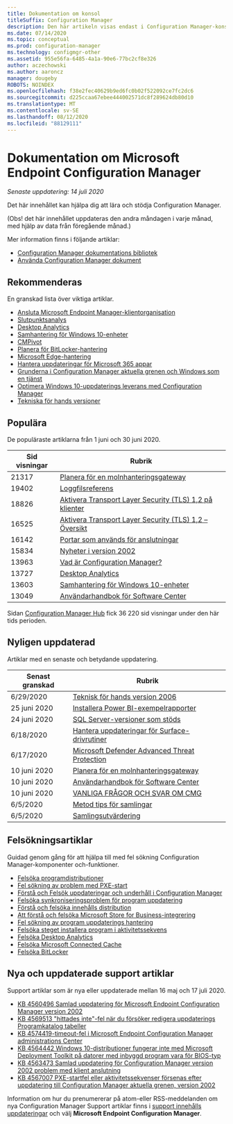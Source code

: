 ```yaml
---
title: Dokumentation om konsol
titleSuffix: Configuration Manager
description: Den här artikeln visas endast i Configuration Manager-konsolen.
ms.date: 07/14/2020
ms.topic: conceptual
ms.prod: configuration-manager
ms.technology: configmgr-other
ms.assetid: 955e56fa-6485-4a1a-90e6-77bc2cf8e326
author: aczechowski
ms.author: aaroncz
manager: dougeby
ROBOTS: NOINDEX
ms.openlocfilehash: f38e2fec40629b9ed6fc0b02f522092ce7fc2dc6
ms.sourcegitcommit: d225ccaa67ebee444002571dc8f289624db80d10
ms.translationtype: MT
ms.contentlocale: sv-SE
ms.lasthandoff: 08/12/2020
ms.locfileid: "88129111"
---
```

<!-- 
- Feature 1357546
- This page displays in-console, under the Community workspace, Documentation node. 
- Don't use any relative links; must be full https://docs.microsoft.com and language neutral
- Process: https://microsoft.sharepoint.com/teams/ConfigMgr/Documents/ContentPub/Data%20collection%20process%20for%20Feature%201357546%20In-console%20documentation.docx?web=1
-->

# <a name="microsoft-endpoint-configuration-manager-documentation"></a>Dokumentation om Microsoft Endpoint Configuration Manager

*Senaste uppdatering: 14 juli 2020*

Det här innehållet kan hjälpa dig att lära och stödja Configuration Manager.

(Obs! det här innehållet uppdateras den andra måndagen i varje månad, med hjälp av data från föregående månad.)

Mer information finns i följande artiklar:

- [Configuration Manager dokumentations bibliotek](https://docs.microsoft.com/mem/configmgr)  
- [Använda Configuration Manager dokument](https://docs.microsoft.com/mem/configmgr/core/understand/use-docs)

## <a name="recommended"></a>Rekommenderas

En granskad lista över viktiga artiklar.

- [Ansluta Microsoft Endpoint Manager-klientorganisation](https://docs.microsoft.com/mem/configmgr/tenant-attach/)
- [Slutpunktsanalys](https://docs.microsoft.com/mem/analytics/)
- [Desktop Analytics](https://docs.microsoft.com/mem/configmgr/desktop-analytics/)
- [Samhantering för Windows 10-enheter](https://docs.microsoft.com/mem/configmgr/comanage/)  
- [CMPivot](https://docs.microsoft.com/mem/configmgr/core/servers/manage/cmpivot)  
- [Planera för BitLocker-hantering](https://docs.microsoft.com/mem/configmgr/protect/plan-design/bitlocker-management)  
- [Microsoft Edge-hantering](https://docs.microsoft.com/mem/configmgr/apps/deploy-use/deploy-edge)  
- [Hantera uppdateringar för Microsoft 365 appar](https://docs.microsoft.com/mem/configmgr/sum/deploy-use/manage-office-365-proplus-updates)  
- [Grunderna i Configuration Manager aktuella grenen och Windows som en tjänst](https://docs.microsoft.com/mem/configmgr/core/understand/configuration-manager-and-windows-as-service)
- [Optimera Windows 10-uppdaterings leverans med Configuration Manager](https://docs.microsoft.com/mem/configmgr/sum/deploy-use/optimize-windows-10-update-delivery)
- [Tekniska för hands versioner](https://docs.microsoft.com/mem/configmgr/core/get-started/technical-preview)

## <a name="trending"></a>Populära

De populäraste artiklarna från 1 juni och 30 juni 2020.

| Sid visningar | Rubrik |
|------------|-------|
| 21317 | [Planera för en molnhanteringsgateway](https://docs.microsoft.com/mem/configmgr/core/clients/manage/cmg/plan-cloud-management-gateway) |
| 19402 | [Loggfilsreferens](https://docs.microsoft.com/mem/configmgr/core/plan-design/hierarchy/log-files) |
| 18826 | [Aktivera Transport Layer Security (TLS) 1,2 på klienter](https://docs.microsoft.com/mem/configmgr/core/plan-design/security/enable-tls-1-2-client) |
| 16525 | [Aktivera Transport Layer Security (TLS) 1,2 – Översikt](https://docs.microsoft.com/mem/configmgr/core/plan-design/security/enable-tls-1-2) |
| 16142 | [Portar som används för anslutningar](https://docs.microsoft.com/mem/configmgr/core/plan-design/hierarchy/ports) |
| 15834 | [Nyheter i version 2002](https://docs.microsoft.com/mem/configmgr/core/plan-design/changes/whats-new-in-version-2002) |
| 13963 | [Vad är Configuration Manager?](https://docs.microsoft.com/mem/configmgr/core/understand/introduction) |
| 13727 | [Desktop Analytics](https://docs.microsoft.com/mem/configmgr/desktop-analytics/overview) |
| 13603 | [Samhantering för Windows 10-enheter](https://docs.microsoft.com/mem/configmgr/comanage/overview) |
| 13049 | [Användarhandbok för Software Center](https://docs.microsoft.com/mem/configmgr/core/understand/software-center) |

Sidan [Configuration Manager Hub](https://docs.microsoft.com/mem/configmgr/) fick 36 220 sid visningar under den här tids perioden.

## <a name="recently-updated"></a>Nyligen uppdaterad

Artiklar med en senaste och betydande uppdatering.

| Senast granskad | Rubrik |
|---------------|-------|
| 6/29/2020 | [Teknisk för hands version 2006](https://docs.microsoft.com/mem/configmgr/core/get-started/2020/technical-preview-2006) |
| 25 juni 2020 | [Installera Power BI-exempelrapporter](https://docs.microsoft.com/mem/configmgr/core/servers/manage/powerbi-sample-reports) |
| 24 juni 2020 | [SQL Server-versioner som stöds](https://docs.microsoft.com/mem/configmgr/core/plan-design/configs/support-for-sql-server-versions) |
| 6/18/2020 | [Hantera uppdateringar för Surface-drivrutiner](https://docs.microsoft.com/mem/configmgr/sum/deploy-use/surface-drivers) |
| 6/17/2020 | [Microsoft Defender Advanced Threat Protection](https://docs.microsoft.com/mem/configmgr/protect/deploy-use/defender-advanced-threat-protection) |
| 10 juni 2020 | [Planera för en molnhanteringsgateway](https://docs.microsoft.com/mem/configmgr/core/clients/manage/cmg/plan-cloud-management-gateway) |
| 10 juni 2020 | [Användarhandbok för Software Center](https://docs.microsoft.com/mem/configmgr/core/understand/software-center) |
| 10 juni 2020 | [VANLIGA FRÅGOR OCH SVAR OM CMG](https://docs.microsoft.com/mem/configmgr/core/clients/manage/cmg/cloud-management-gateway-faq) |
| 6/5/2020 | [Metod tips för samlingar](https://docs.microsoft.com/mem/configmgr/core/clients/manage/collections/best-practices-for-collections) |
| 6/5/2020 | [Samlingsutvärdering](https://docs.microsoft.com/mem/configmgr/core/clients/manage/collections/collection-evaluation) |

## <a name="troubleshooting-articles"></a>Felsökningsartiklar

Guidad genom gång för att hjälpa till med fel sökning Configuration Manager-komponenter och-funktioner.

- [Felsöka programdistributioner](https://docs.microsoft.com/mem/configmgr/apps/understand/app-deployment-technical-reference)
- [Fel sökning av problem med PXE-start](https://support.microsoft.com/help/4468612)
- [Förstå och Felsök uppdateringar och underhåll i Configuration Manager](https://support.microsoft.com/help/4490424)
- [Felsöka synkroniseringsproblem för program uppdatering](https://support.microsoft.com/help/10059)
- [Förstå och felsöka innehålls distribution](https://support.microsoft.com/help/4482728)
- [Att förstå och felsöka Microsoft Store for Business-integrering](https://docs.microsoft.com/mem/configmgr/apps/deploy-use/troubleshoot-microsoft-store-for-business-integration)
- [Fel sökning av program uppdaterings hantering](https://support.microsoft.com/help/10680)
- [Felsöka steget installera program i aktivitetssekvens](https://support.microsoft.com/help/18408/)
- [Felsöka Desktop Analytics](https://docs.microsoft.com/mem/configmgr/desktop-analytics/troubleshooting)
- [Felsöka Microsoft Connected Cache](https://docs.microsoft.com/mem/configmgr/core/servers/deploy/configure/troubleshoot-microsoft-connected-cache)
- [Felsöka BitLocker](https://docs.microsoft.com/mem/configmgr/protect/tech-ref/bitlocker/troubleshoot)

## <a name="new-and-updated-support-articles"></a>Nya och uppdaterade support artiklar

Support artiklar som är nya eller uppdaterade mellan 16 maj och 17 juli 2020.

- [KB 4560496 Samlad uppdatering för Microsoft Endpoint Configuration Manager version 2002](https://support.microsoft.com/help/4560496)
- [KB 4569513 "hittades inte"-fel när du försöker redigera uppdaterings Programkatalog tabeller](https://support.microsoft.com/help/4569513)
- [KB 4574419-timeout-fel i Microsoft Endpoint Configuration Manager administrations Center](https://support.microsoft.com/help/4574416)
- [KB 4564442 Windows 10-distributioner fungerar inte med Microsoft Deployment Toolkit på datorer med inbyggd program vara för BIOS-typ](https://support.microsoft.com/help/4564442)
- [KB 4563473 Samlad uppdatering för Configuration Manager version 2002 problem med klient anslutning](https://support.microsoft.com/help/4563473)
- [KB 4567007 PXE-startfel eller aktivitetssekvenser försenas efter uppdatering till Configuration Manager aktuella grenen, version 2002](https://support.microsoft.com/help/4567007)

Information om hur du prenumererar på atom-eller RSS-meddelanden om nya Configuration Manager Support artiklar finns i [support innehålls uppdateringar](https://support.microsoft.com/help/4089498/) och välj **Microsoft Endpoint Configuration Manager**.  
